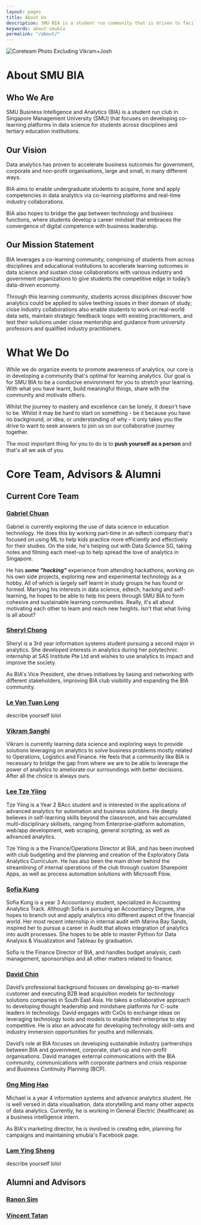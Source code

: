 ```yaml
---
layout: pages
title: About Us
description: SMU BIA is a student run community that is driven to facilitate an accessible co-learning community aimed towards developing strong competencies in analytics.
keywords: about-smubia
permalink: "/about/"
---
```


![Coreteam Photo Excluding Vikram+Josh](https://scontent-sit4-1.xx.fbcdn.net/v/t1.0-9/20622323_816108071894671_1241438410484188360_n.jpg?oh=44b0296c13320f1681536900551f17a9&oe=59F3C8CB)

# About SMU BIA

## Who We Are

SMU Business Intelligence and Analytics (BIA) is a student run club in Singapore Management University (SMU) that focuses on developing co-learning platforms in data science for students across disciplines and tertiary education institutions.


## Our Vision

Data analytics has proven to accelerate business outcomes for government, corporate and non-profit organisations, large and small, in many different ways.

BIA aims to enable undergraduate students to acquire, hone and apply competencies in data analytics via co-learning platforms and real-time industry collaborations.

BIA also hopes to bridge the gap between technology and business functions, where students develop a career mindset that embraces the convergence of digital competence with business leadership.

## Our Mission Statement

BIA leverages a co-learning community, comprising of students from across disciplines and educational institutions to accelerate learning outcomes in data science and sustain close collaborations with various industry and government organizations to give students the competitive edge in today’s data-driven economy.

Through this learning community, students across disciplines discover how analytics could be applied to solve teething issues in their domain of study; close industry collaborations also enable students to work on real-world data sets, maintain strategic feedback loops with existing practitioners, and test their solutions under close mentorship and guidance from university professors and qualified industry practitioners.

# What We Do

While we do organize events to promote awareness of analytics, our core is in developing a community that's optimal for learning analytics. Our goal is for SMU BIA to be a conducive environment for you to stretch your learning. With what you have learnt, build meaningful things, share with the community and motivate others.

Whilst the journey to mastery and excellence can be lonely, it doesn't have to be. Whilst it may be hard to start on something - be it because you have no background, or idea, or understanding of why - it only takes you the drive to want to seek answers to join us on our collaborative journey together.

The most important thing for you to do is to **push yourself as a person** and that's all we ask of you.

# Core Team, Advisors & Alumni

## Current Core Team

<h3><a href="https://www.linkedin.com/in/gabrielchuan/">Gabriel Chuan</a></h3>

Gabriel is currently exploring the use of data science in education technology. He does this by working part-time in an edtech company that's focused on using ML to help kids practice more efficiently and effectively for their studies. On the side, he's helping out with Data Science SG, taking notes and filming each meet-up to help spread the love of analytics in Singapore.

He has ***some "hacking"*** experience from attending hackathons, working on his own side projects, exploring new and experimental technology as a hobby. All of which is largely self learnt in study groups he has found or formed. Marrying his interests in data science, edtech, hacking and self-learning, he hopes to be able to help his peers through SMU BIA to form cohesive and sustainable learning communities. Really, it's all about motivating each other to learn and reach new heights. Isn't that what living is all about?


<h3><a href="https://www.linkedin.com/in/sheryl-chong-26406585/">Sheryl Chong</a></h3>

Sheryl is a 3rd year information systems student pursuing a second major in analytics. She developed interests in analytics during her polytechnic internship at SAS Institute Pte Ltd and wishes to use analytics to impact and improve the society.

As BIA's Vice President, she drives initiatives by liasing and networking with different stakeholders, improving BIA club visibility and expanding the BIA community.


<h3><a href="https://www.linkedin.com/in/le-van-tuan-long-6512ab92/">Le Van Tuan Long</a></h3>

describe yourself lolol


<h3><a href="https://www.linkedin.com/in/vikram-sanghi-676168102">Vikram Sanghi</a></h3>

Vikram is currently learning data science and exploring ways to provide solutions leveraging on analytics to solve business problems mostly related to Operations, Logistics and Finance. He feels that a community like BIA is necessary to bridge the gap from where we are to be able to leverage the power of analytics to ameliorate our surroundings with better decisions. After all the choice is always ours.


<h3><a href="https://www.linkedin.com/in/lee-tze-yiing-86511b123/">Lee Tze Yiing</a></h3>

Tze Yiing is a Year 2 BAcc student and is interested in the applications of advanced analytics for automation and business solutions. He deeply believes in self-learning skills beyond the classroom, and has accumulated multi-disciplinary skillsets, ranging from Enterprise-platform automation, web/app development, web scraping, general scripting, as well as advanced analytics.

Tze Yiing is a the Finance/Operations Director at BIA, and has been involved with club budgeting and the planning and creation of the Exploratory Data Analytics Curriculum. He has also been the main driver behind the streamlining of internal operations of the club through custom Sharepoint Apps, as well as process automation solutions with Microsoft Flow.


<h3><a href="https://www.linkedin.com/in/sofiakung/">Sofia Kung</a></h3>

Sofia Kung is a year 3 Accountancy student, specialized in Accounting Analytics Track. Although Sofia is pursuing an Accountancy Degree, she hopes to branch out and apply analytics into different aspect of the financial world. Her most recent internship in internal audit with Marina Bay Sands, inspired her to pursue a career in Audit that allows integration of analytics into audit processes. She hopes to be able to master Python for Data Analysis & Visualization and Tableau by graduation.  

Sofia is the Finance Director of BIA, and handles budget analysis, cash management, sponsorships and all other matters related to finance.


<h3><a href="https://www.linkedin.com/in/davidckchin/">David Chin</a></h3>

David’s professional background focuses on developing go-to-market customer and executing B2B lead acquisition models for technology solutions companies in South East Asia. He takes a collaborative approach to developing thought leadership and mindshare platforms for C-suite leaders in technology. David engages with CxOs to exchange ideas on leveraging technology tools and models to enable their enterprise to stay competitive. He is also an advocate for developing technology skill-sets and industry immersion opportunities for youths and millennials.

David’s role at BIA focuses on developing sustainable industry partnerships between BIA and government, corporate, start-up and non-profit organisations. David manages external communications with the BIA community, communications with corporate partners and crisis response and Business Continuity Planning (BCP).


<h3><a href="https://www.linkedin.com/in/michaelomh">Ong Ming Hao</a></h3>

Michael is a year 4 information systems and advance analytics student. He is well versed in data visualisation, data storytelling and many other aspects of data analytics. Currently, he is working in General Electric (healthcare) as a business intelligence intern.

As BIA's marketing director, he is involved in creating edm, planning for campaigns and maintaining smubia's Facebook page.


<h3><a href="https://www.linkedin.com/in/yingshenglam/">Lam Ying Sheng</a></h3>

describe yourself lolol


## Alumni and Advisors

<h3><a href="https://www.linkedin.com/in/ranon-sim/">Ranon Sim</a></h3>

<h3><a href="https://www.linkedin.com/in/vincenttatan/">Vincent Tatan</a></h3>

<br>
